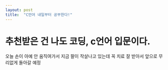 ```yaml
---
layout: post
title:  "C언어 내일부터 공부한다!"
---
```


# 추천받은 건 나도 코딩, c언어 입문이다. 

오늘 손이 아예 안 움직여가서 지금 팔이 작살나고 있는데 꼭 치료 잘 받아서 앞으로 무리없게 돌아갈 예정
